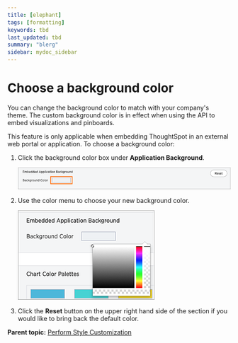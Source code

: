 ```yaml
---
title: [elephant]
tags: [formatting]
keywords: tbd
last_updated: tbd
summary: "blerg"
sidebar: mydoc_sidebar
---
```

# Choose a background color

You can change the background color to match with your company's theme. The custom background color is in effect when using the API to embed visualizations and pinboards.

This feature is only applicable when embedding ThoughtSpot in an external web portal or application. To choose a background color:

1.   Click the background color box under **Application Background**. 

     ![](../../images/application_background_color.png "Application Background menu") 

2.   Use the color menu to choose your new background color. 

     ![](../../images/choose_application_background_color.png "Application Background Color") 

3.   Click the **Reset** button on the upper right hand side of the section if you would like to bring back the default color. 

**Parent topic:** [Perform Style Customization](../../application_integration/custom_branding/perform_style_customization.html)

